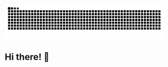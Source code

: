
<div>
  <img alt="my contributions" src="https://raw.githubusercontent.com/iam-weijie/iam-weijie/output/github-contribution-grid-snake.svg" />
</div>

<style>
  .wave {
    animation-name: wave-animation;  /* Refers to the name of your @keyframes element below */
    animation-duration: 2.5s;        /* Change to speed up or slow down */
    animation-iteration-count: infinite;  /* Never stop waving :) */
    transform-origin: 70% 70%;       /* Pivot around the bottom-left palm */
    display: inline-block;
  }

  @keyframes wave-animation {
      0% { transform: rotate( 0.0deg) }
     10% { transform: rotate(14.0deg) }  /* The following five values can be played with to make the waving more or less extreme */
     20% { transform: rotate(-8.0deg) }
     30% { transform: rotate(14.0deg) }
     40% { transform: rotate(-4.0deg) }
     50% { transform: rotate(10.0deg) }
     60% { transform: rotate( 0.0deg) }  /* Reset for the last half to pause */
    100% { transform: rotate( 0.0deg) }
  }
</style>

<h1>Hi there! <span class="wave">👋</span></h1>
